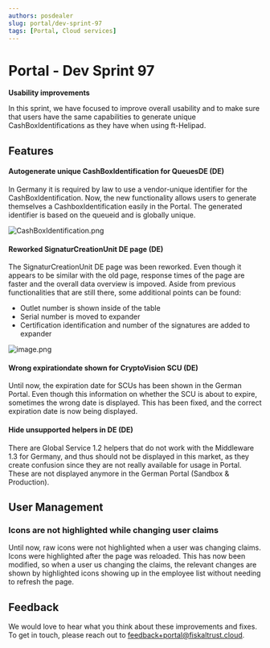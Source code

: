 ```yaml
---
authors: posdealer
slug: portal/dev-sprint-97
tags: [Portal, Cloud services]
---
```


# Portal - Dev Sprint 97
**Usability improvements**

In this sprint, we have focused to improve overall usability and to make sure that users have the same capabilities to generate unique CashBoxIdentifications as they have when using ft-Helipad.

<!--truncate-->

## Features

#### Autogenerate unique CashBoxIdentification for QueuesDE (DE)

In Germany it is required by law to use a vendor-unique identifier for the CashBoxIdentification. Now, the new functionality allows users to generate themselves a CashboxIdentification easily in the Portal. The generated identifier is based on the queueid and is globally unique.

![CashBoxIdentification.png](images/sprint-97/CashBoxIdentification.png) 

#### Reworked SignaturCreationUnit DE page (DE)

The SignaturCreationUnit DE page was been reworked. Even though it appears to be similar with the old page, response times of the page are faster and the overall data overview is impoved. Aside from previous functionalities that are still there, some additional points can be found:

- Outlet number is shown inside of the table
- Serial number is moved to expander
- Certification identification and number of the signatures are added to expander

![image.png](images/sprint-97/40999.png) 

#### Wrong expirationdate shown for CryptoVision SCU (DE)

Until now, the expiration date for SCUs has been shown in the German Portal. Even though this information on whether the SCU is about to expire, sometimes the wrong date is displayed. This has been fixed, and the correct expiration date is now being displayed.

#### Hide unsupported helpers in DE (DE)

There are Global Service 1.2 helpers that do not work with the Middleware 1.3 for Germany, and thus should not be displayed in this market, as they create confusion since they are not really available for usage in Portal. These are not displayed anymore in the German Portal (Sandbox & Production).

## User Management

### Icons are not highlighted while changing user claims

Until now, raw icons were not highlighted when a user was changing claims. Icons were highlighted after the page was reloaded. This has now been modified, so when a user us changing the claims, the relevant changes are shown by highlighted icons showing up in the employee list without needing to refresh the page.

## Feedback
We would love to hear what you think about these improvements and fixes. To get in touch, please reach out to [feedback+portal@fiskaltrust.cloud](mailto:feedback+portal@fiskaltrust.cloud).



